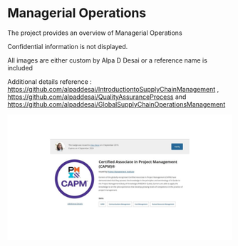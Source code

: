 # Managerial Operations

The project provides an overview of Managerial Operations

Confidential information is not displayed.

All images are either custom by Alpa D Desai or a reference name is included


Additional details reference : https://github.com/alpaddesai/IntroductiontoSupplyChainManagement , https://github.com/alpaddesai/QualityAssuranceProcess and https://github.com/alpaddesai/GlobalSupplyChainOperationsManagement

![image](CAPM1.jpg)
